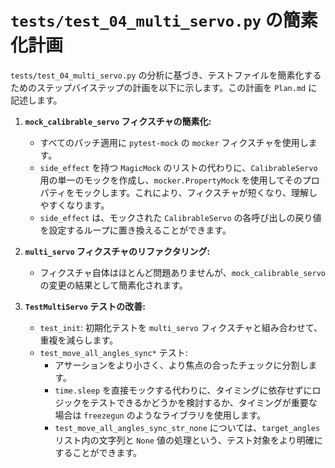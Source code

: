 # `tests/test_04_multi_servo.py` の簡素化計画

`tests/test_04_multi_servo.py` の分析に基づき、テストファイルを簡素化するためのステップバイステップの計画を以下に示します。この計画を `Plan.md` に記述します。

1.  **`mock_calibrable_servo` フィクスチャの簡素化:**
    *   すべてのパッチ適用に `pytest-mock` の `mocker` フィクスチャを使用します。
    *   `side_effect` を持つ `MagicMock` のリストの代わりに、`CalibrableServo` 用の単一のモックを作成し、`mocker.PropertyMock` を使用してそのプロパティをモックします。これにより、フィクスチャが短くなり、理解しやすくなります。
    *   `side_effect` は、モックされた `CalibrableServo` の各呼び出しの戻り値を設定するループに置き換えることができます。

2.  **`multi_servo` フィクスチャのリファクタリング:**
    *   フィクスチャ自体はほとんど問題ありませんが、`mock_calibrable_servo` の変更の結果として簡素化されます。

3.  **`TestMultiServo` テストの改善:**
    *   `test_init`: 初期化テストを `multi_servo` フィクスチャと組み合わせて、重複を減らします。
    *   `test_move_all_angles_sync*` テスト:
        *   アサーションをより小さく、より焦点の合ったチェックに分割します。
        *   `time.sleep` を直接モックする代わりに、タイミングに依存せずにロジックをテストできるかどうかを検討するか、タイミングが重要な場合は `freezegun` のようなライブラリを使用します。
        *   `test_move_all_angles_sync_str_none` については、`target_angles` リスト内の文字列と `None` 値の処理という、テスト対象をより明確にすることができます。
